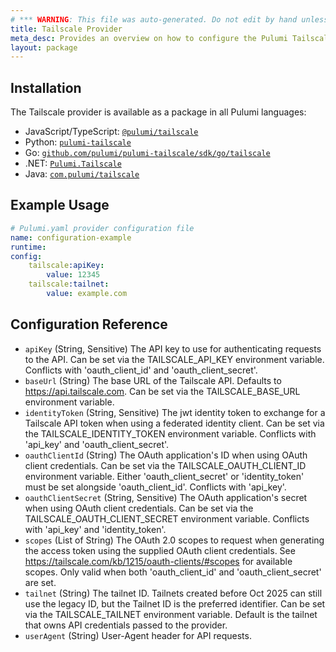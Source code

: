 ```yaml
---
# *** WARNING: This file was auto-generated. Do not edit by hand unless you're certain you know what you are doing! ***
title: Tailscale Provider
meta_desc: Provides an overview on how to configure the Pulumi Tailscale provider.
layout: package
---
```


## Installation

The Tailscale provider is available as a package in all Pulumi languages:

* JavaScript/TypeScript: [`@pulumi/tailscale`](https://www.npmjs.com/package/@pulumi/tailscale)
* Python: [`pulumi-tailscale`](https://pypi.org/project/pulumi-tailscale/)
* Go: [`github.com/pulumi/pulumi-tailscale/sdk/go/tailscale`](https://github.com/pulumi/pulumi-tailscale)
* .NET: [`Pulumi.Tailscale`](https://www.nuget.org/packages/Pulumi.Tailscale)
* Java: [`com.pulumi/tailscale`](https://central.sonatype.com/artifact/com.pulumi/tailscale)

## Example Usage

```yaml
# Pulumi.yaml provider configuration file
name: configuration-example
runtime:
config:
    tailscale:apiKey:
        value: 12345
    tailscale:tailnet:
        value: example.com

```
## Configuration Reference

- `apiKey` (String, Sensitive) The API key to use for authenticating requests to the API. Can be set via the TAILSCALE_API_KEY environment variable. Conflicts with 'oauth_client_id' and 'oauth_client_secret'.
- `baseUrl` (String) The base URL of the Tailscale API. Defaults to <https://api.tailscale.com>. Can be set via the TAILSCALE_BASE_URL environment variable.
- `identityToken` (String, Sensitive) The jwt identity token to exchange for a Tailscale API token when using a federated identity client. Can be set via the TAILSCALE_IDENTITY_TOKEN environment variable. Conflicts with 'api_key' and 'oauth_client_secret'.
- `oauthClientId` (String) The OAuth application's ID when using OAuth client credentials. Can be set via the TAILSCALE_OAUTH_CLIENT_ID environment variable. Either 'oauth_client_secret' or 'identity_token' must be set alongside 'oauth_client_id'. Conflicts with 'api_key'.
- `oauthClientSecret` (String, Sensitive) The OAuth application's secret when using OAuth client credentials. Can be set via the TAILSCALE_OAUTH_CLIENT_SECRET environment variable. Conflicts with 'api_key' and 'identity_token'.
- `scopes` (List of String) The OAuth 2.0 scopes to request when generating the access token using the supplied OAuth client credentials. See <https://tailscale.com/kb/1215/oauth-clients/#scopes> for available scopes. Only valid when both 'oauth_client_id' and 'oauth_client_secret' are set.
- `tailnet` (String) The tailnet ID. Tailnets created before Oct 2025 can still use the legacy ID, but the Tailnet ID is the preferred identifier. Can be set via the TAILSCALE_TAILNET environment variable. Default is the tailnet that owns API credentials passed to the provider.
- `userAgent` (String) User-Agent header for API requests.